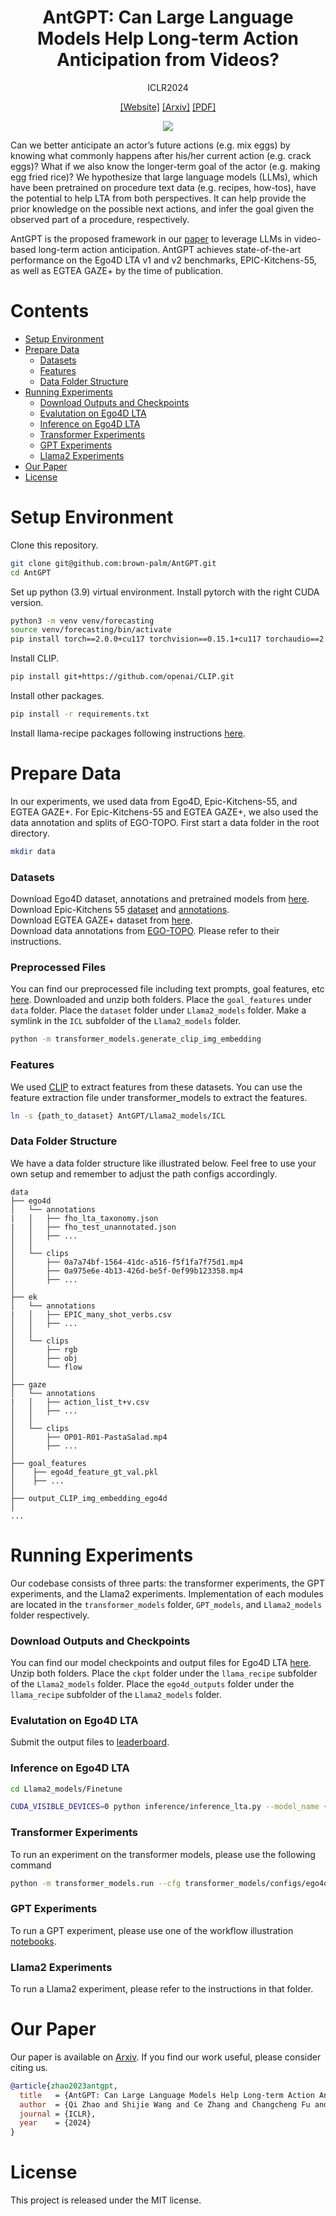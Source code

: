 <div align="center">

# AntGPT: Can Large Language Models Help Long-term Action Anticipation from Videos?

ICLR2024

[[Website]](https://brown-palm.github.io/AntGPT/)
[[Arxiv]](https://arxiv.org/abs/2307.16368)
[[PDF]](https://arxiv.org/pdf/2307.16368.pdf)

![](assets/main.gif)
</div>

Can we better anticipate an actor’s future actions (e.g. mix eggs) by knowing what commonly happens after his/her current action (e.g. crack eggs)? What if we also know the longer-term goal of the actor (e.g. making egg fried rice)? We hypothesize that large language models (LLMs), which have been pretrained on procedure text data (e.g. recipes, how-tos), have the potential to help LTA from both perspectives. It can help provide the prior knowledge on the possible next actions, and infer the goal given the observed part of a procedure, respectively. 

AntGPT is the proposed framework in our [paper](https://arxiv.org/abs/2307.16368) to leverage LLMs in video-based long-term action anticipation. AntGPT achieves state-of-the-art performance on the Ego4D LTA v1 and v2 benchmarks, EPIC-Kitchens-55, as well as EGTEA GAZE+ by the time of publication.

# Contents
- [Setup Environment](#Setup-Environment)
- [Prepare Data](#Prepare-Data)
  - [Datasets](#Datasets)
  - [Features](#Features)
  - [Data Folder Structure](#Data-Folder-Structure)
- [Running Experiments](#Running-Experiments)
  - [Download Outputs and Checkpoints](#Download-Outputs-and-Checkpoints)
  - [Evalutation on Ego4D LTA](#Evalutation-on-Ego4D-LTA)
  - [Inference on Ego4D LTA](#Inference-on-Ego4D-LTA)
  - [Transformer Experiments](#Transformer-Experiments)
  - [GPT Experiments](#GPT-Experiments)
  - [Llama2 Experiments](#Llama2-Experiments)
- [Our Paper](#Our-Paper)
- [License](#License)

# Setup Environment

Clone this repository.

```bash
git clone git@github.com:brown-palm/AntGPT.git
cd AntGPT
```

Set up python (3.9) virtual environment. Install pytorch with the right CUDA version. 

```bash
python3 -m venv venv/forecasting
source venv/forecasting/bin/activate
pip install torch==2.0.0+cu117 torchvision==0.15.1+cu117 torchaudio==2.0.1 --extra-index-url https://download.pytorch.org/whl/cu117
```

Install CLIP.
```bash
pip install git+https://github.com/openai/CLIP.git
```

Install other packages.

```bash
pip install -r requirements.txt 
```

Install llama-recipe packages following instructions [here](https://github.com/facebookresearch/llama-recipes).

# Prepare Data 

In our experiments, we used data from Ego4D, Epic-Kitchens-55, and EGTEA GAZE+. For Epic-Kitchens-55 and EGTEA GAZE+, we also used the data annotation and splits of EGO-TOPO. First start a data folder in the root directory.
```bash
mkdir data
```

### Datasets

Download Ego4D dataset, annotations and pretrained models from [here](https://github.com/EGO4D/forecasting). <br>
Download Epic-Kitchens 55 [dataset](https://github.com/epic-kitchens/epic-kitchens-download-scripts) and [annotations](https://github.com/epic-kitchens/epic-kitchens-55-annotations). <br>
Download EGTEA GAZE+ dataset from [here](https://cbs.ic.gatech.edu/fpv/). <br>
Download data annotations from [EGO-TOPO](https://github.com/facebookresearch/ego-topo/tree/main). Please refer to their instructions. 

### Preprocessed Files 
You can find our preprocessed file including text prompts, goal features, etc [here](https://drive.google.com/drive/folders/1dPxJyAVBmd5k9i5fYnSoDFRGKY_wsRwN). 
Downloaded and unzip both folders.
Place the `goal_features` under `data` folder.
Place the `dataset` folder under `Llama2_models` folder.
Make a symlink in the `ICL` subfolder of the `Llama2_models` folder.
```bash
python -m transformer_models.generate_clip_img_embedding
```

### Features
We used [CLIP](https://github.com/openai/CLIP) to extract features from these datasets.
You can use the feature extraction file under transformer_models to extract the features.
```bash
ln -s {path_to_dataset} AntGPT/Llama2_models/ICL
```

### Data Folder Structure
We have a data folder structure like illustrated below. Feel free to use your own setup and remember to adjust the path configs accordingly.
```
data
├── ego4d 
│   └── annotations
|   │   ├── fho_lta_taxonomy.json
|   │   ├── fho_test_unannotated.json
│   │   ├── ...
│   │
│   └── clips
│       ├── 0a7a74bf-1564-41dc-a516-f5f1fa7f75d1.mp4
│       ├── 0a975e6e-4b13-426d-be5f-0ef99b123358.mp4
│       ├── ...
│
├── ek 
│   └── annotations
|   │   ├── EPIC_many_shot_verbs.csv
│   │   ├── ...
│   │
│   └── clips
│       ├── rgb
│       ├── obj
│       └── flow
│
├── gaze 
│   └── annotations
|   │   ├── action_list_t+v.csv
│   │   ├── ...
│   │
│   └── clips
│       ├── OP01-R01-PastaSalad.mp4
│       ├── ...
│
├── goal_features
│    ├── ego4d_feature_gt_val.pkl 
│    ├── ...
│
├── output_CLIP_img_embedding_ego4d
│
...
```

# Running Experiments
Our codebase consists of three parts: the transformer experiments, the GPT experiments, and the Llama2 experiments. Implementation of each modules are located in the `transformer_models` folder, `GPT_models`, and `Llama2_models` folder respectively.

### Download Outputs and Checkpoints
You can find our model checkpoints and output files for Ego4D LTA [here](https://drive.google.com/drive/folders/1dPxJyAVBmd5k9i5fYnSoDFRGKY_wsRwN).
Unzip both folders.
Place the `ckpt` folder under the `llama_recipe` subfolder of the `Llama2_models` folder.
Place the `ego4d_outputs` folder under the `llama_recipe` subfolder of the `Llama2_models` folder.

### Evalutation on Ego4D LTA
Submit the output files to [leaderboard](https://eval.ai/web/challenges/challenge-page/1598/leaderboard).

### Inference on Ego4D LTA
```bash
cd Llama2_models/Finetune
```
```bash
CUDA_VISIBLE_DEVICES=0 python inference/inference_lta.py --model_name {your llama checkpoint path} --peft_model {pretrained model path} --prompt_file ../dataset/test_nseg8_recog_egovlp.jsonl --response_path {output file path}
```

### Transformer Experiments
To run an experiment on the transformer models, please use the following command

```bash
python -m transformer_models.run --cfg transformer_models/configs/ego4d_image_pred_in8.yaml --exp_name ego4d_lta/clip_feature_in8
```

### GPT Experiments

To run a GPT experiment, please use one of the workflow illustration [notebooks](llm_models/Finetuning/workflow_illustration.ipynb).


### Llama2 Experiments

To run a Llama2 experiment, please refer to the instructions in that folder.

# Our Paper 

Our paper is available on [Arxiv](https://arxiv.org/abs/2307.16368). If you find our work  useful, please consider citing us. 
```bibtex
@article{zhao2023antgpt,
  title   = {AntGPT: Can Large Language Models Help Long-term Action Anticipation from Videos?},
  author  = {Qi Zhao and Shijie Wang and Ce Zhang and Changcheng Fu and Minh Quan Do and Nakul Agarwal and Kwonjoon Lee and Chen Sun},
  journal = {ICLR},
  year    = {2024}
}
```

# License

This project is released under the MIT license.
